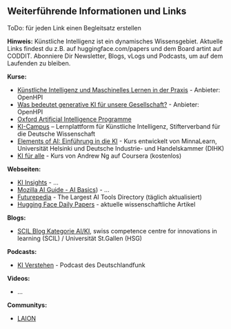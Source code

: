 ## Weiterführende Informationen und Links

ToDo: für jeden Link einen Begleitsatz erstellen

**Hinweis:** Künstliche Intelligenz ist ein dynamisches Wissensgebiet. Aktuelle Links findest du z.B. auf huggingface.com/papers und dem Board artint auf CODDIT. Abonniere Dir Newsletter, Blogs, vLogs und Podcasts, um auf dem Laufenden zu bleiben.

**Kurse:**

- [Künstliche Intelligenz und Maschinelles Lernen in der Praxis](https://open.hpi.de/courses/kipraxis2021) - Anbieter: OpenHPI
- [Was bedeutet generative KI für unsere Gesellschaft?](https://open.hpi.de/courses/kizukunft2023) - Anbieter: OpenHPI
- [Oxford Artificial Intelligence Programme](https://www.sbs.ox.ac.uk/programmes/executive-education/online-programmes/oxford-artificial-intelligence-programme)
- [KI-Campus](https://www.ki-campus.org) – Lernplattform für Künstliche Intelligenz, Stifterverband für die Deutsche Wissenschaft
- [Elements of AI: Einführung in die KI](https://course.elementsofai.com/de/) - Kurs entwickelt von MinnaLearn, 
  Universität Helsinki und Deutsche Industrie- und Handelskammer (DIHK)
- [KI für alle](https://www.coursera.org/learn/ai-for-everyone-de) - Kurs von Andrew Ng auf Coursera (kostenlos)



**Webseiten:**

- [KI Insights](https://www.ki-insights.com/) - ...
- [Mozilla AI Guide - AI Basics](https://ai-guide.future.mozilla.org/content/ai-basics/)) - ...
- [Futurepedia](https://www.futurepedia.io/) - The Largest AI Tools Directory (täglich aktualisiert)
- [Hugging Face Daily Papers](https://huggingface.co/papers) - aktuelle wissenschaftliche Artikel



**Blogs:**

- [SCIL Blog Kategorie AI/KI](https://www.scil.ch/tag/ai-ki/), swiss competence centre for innovations in learning (SCIL) / Universität St.Gallen (HSG)

**Podcasts:**

- [KI Verstehen](https://www.deutschlandfunk.de/ki-verstehen-102.html) - Podcast des Deutschlandfunk



**Videos:**

- ...

**Communitys:**

- [LAION](https://laion.ai)
